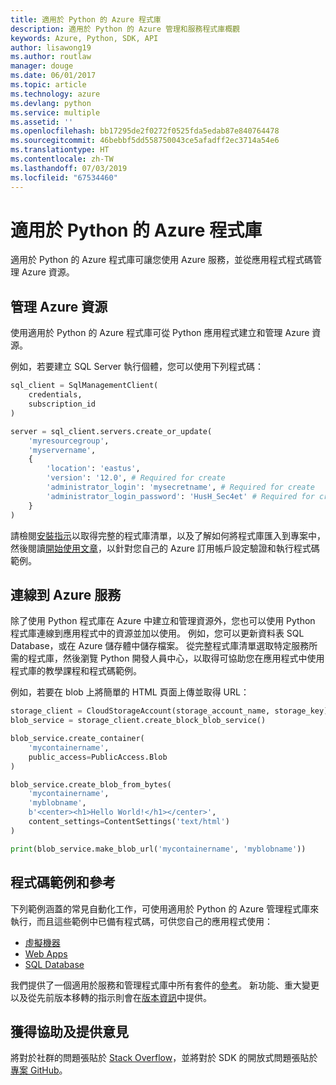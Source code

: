 ```yaml
---
title: 適用於 Python 的 Azure 程式庫
description: 適用於 Python 的 Azure 管理和服務程式庫概觀
keywords: Azure, Python, SDK, API
author: lisawong19
ms.author: routlaw
manager: douge
ms.date: 06/01/2017
ms.topic: article
ms.technology: azure
ms.devlang: python
ms.service: multiple
ms.assetid: ''
ms.openlocfilehash: bb17295de2f0272f0525fda5edab87e840764478
ms.sourcegitcommit: 46bebbf5dd558750043ce5afadff2ec3714a54e6
ms.translationtype: HT
ms.contentlocale: zh-TW
ms.lasthandoff: 07/03/2019
ms.locfileid: "67534460"
---
```

# <a name="azure-libraries-for-python"></a>適用於 Python 的 Azure 程式庫

適用於 Python 的 Azure 程式庫可讓您使用 Azure 服務，並從應用程式程式碼管理 Azure 資源。 

## <a name="manage-azure-resources"></a>管理 Azure 資源

使用適用於 Python 的 Azure 程式庫可從 Python 應用程式建立和管理 Azure 資源。

例如，若要建立 SQL Server 執行個體，您可以使用下列程式碼：

```python
sql_client = SqlManagementClient(
    credentials,
    subscription_id
)

server = sql_client.servers.create_or_update(
    'myresourcegroup',
    'myservername',
    {
        'location': 'eastus',
        'version': '12.0', # Required for create
        'administrator_login': 'mysecretname', # Required for create
        'administrator_login_password': 'HusH_Sec4et' # Required for create
    }
)
```

請檢閱[安裝指示](python-sdk-azure-install.md)以取得完整的程式庫清單，以及了解如何將程式庫匯入到專案中，然後閱讀[開始使用文章](python-sdk-azure-get-started.yml)，以針對您自己的 Azure 訂用帳戶設定驗證和執行程式碼範例。

## <a name="connect-to-azure-services"></a>連線到 Azure 服務

除了使用 Python 程式庫在 Azure 中建立和管理資源外，您也可以使用 Python 程式庫連線到應用程式中的資源並加以使用。 例如，您可以更新資料表 SQL Database，或在 Azure 儲存體中儲存檔案。 從完整程式庫清單選取特定服務所需的程式庫，然後瀏覽 Python 開發人員中心，以取得可協助您在應用程式中使用程式庫的教學課程和程式碼範例。

例如，若要在 blob 上將簡單的 HTML 頁面上傳並取得 URL：

```python
storage_client = CloudStorageAccount(storage_account_name, storage_key)
blob_service = storage_client.create_block_blob_service()

blob_service.create_container(
    'mycontainername',
    public_access=PublicAccess.Blob
)

blob_service.create_blob_from_bytes(
    'mycontainername',
    'myblobname',
    b'<center><h1>Hello World!</h1></center>',
    content_settings=ContentSettings('text/html')
)

print(blob_service.make_blob_url('mycontainername', 'myblobname'))
```

## <a name="sample-code-and-reference"></a>程式碼範例和參考
下列範例涵蓋的常見自動化工作，可使用適用於 Python 的 Azure 管理程式庫來執行，而且這些範例中已備有程式碼，可供您自己的應用程式使用：
- [虛擬機器](python-sdk-azure-virtual-machine-samples.md)
- [Web Apps](python-sdk-azure-web-apps-samples.md)
- [SQL Database](python-sdk-azure-sql-database-samples.md)

我們提供了一個適用於服務和管理程式庫中所有套件的[參考](/python/api/overview/azure)。 新功能、重大變更以及從先前版本移轉的指示則會在[版本資訊](python-sdk-azure-release-notes.md)中提供。 

## <a name="get-help-and-give-feedback"></a>獲得協助及提供意見

將對於社群的問題張貼於 [Stack Overflow](https://stackoverflow.com/questions/tagged/azure-sdk-python)，並將對於 SDK 的開放式問題張貼於[專案 GitHub](https://github.com/Azure/azure-sdk-for-python)。
